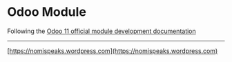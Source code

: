 # Odoo Module

Following the [Odoo 11 official module development documentation](https://www.odoo.com/documentation/11.0/howtos/backend.html)

<hr>

[https://nomispeaks.wordpress.com](https://nomispeaks.wordpress.com)
